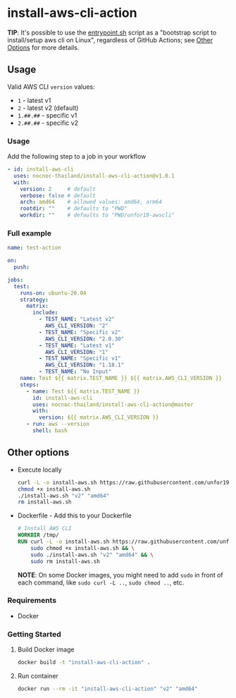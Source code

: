 # install-aws-cli-action

**TIP**: It's possible to use the [entrypoint.sh](https://github.com/unfor19/install-aws-cli-action/blob/master/entrypoint.sh) script as a "bootstrap script to install/setup aws cli on Linux", regardless of GitHub Actions; see [Other Options](https://github.com/unfor19/install-aws-cli-action#other-options) for more details.

## Usage

Valid AWS CLI `version` values:

- `1` - latest v1
- `2` - latest v2 (default)
- `1.##.##` - specific v1
- `2.##.##` - specific v2

### Usage

Add the following step to a job in your workflow

```yaml
- id: install-aws-cli
  uses: nocnoc-thailand/install-aws-cli-action@v1.0.1
  with:
    version: 2     # default
    verbose: false # default
    arch: amd64    # allowed values: amd64, arm64
    rootdir: ""    # defaults to "PWD"
    workdir: ""    # defaults to "PWD/unfor19-awscli"
```

### Full example

```yaml
name: test-action

on:
  push:

jobs:
  test:
    runs-on: ubuntu-20.04
    strategy:
      matrix:
        include:
          - TEST_NAME: "Latest v2"
            AWS_CLI_VERSION: "2"
          - TEST_NAME: "Specific v2"
            AWS_CLI_VERSION: "2.0.30"
          - TEST_NAME: "Latest v1"
            AWS_CLI_VERSION: "1"
          - TEST_NAME: "Specific v1"
            AWS_CLI_VERSION: "1.18.1"
          - TEST_NAME: "No Input"
    name: Test ${{ matrix.TEST_NAME }} ${{ matrix.AWS_CLI_VERSION }}
    steps:
      - name: Test ${{ matrix.TEST_NAME }}
        id: install-aws-cli
        uses: nocnoc-thailand/install-aws-cli-action@master
        with:
          version: ${{ matrix.AWS_CLI_VERSION }}
      - run: aws --version
        shell: bash
```

## Other options

- Execute locally
  ```bash
  curl -L -o install-aws.sh https://raw.githubusercontent.com/unfor19/install-aws-cli-action/master/entrypoint.sh && \
  chmod +x install-aws.sh
  ./install-aws.sh "v2" "amd64"
  rm install-aws.sh  
  ```
- Dockerfile - Add this to your Dockerfile
  ```dockerfile
  # Install AWS CLI
  WORKDIR /tmp/
  RUN curl -L -o install-aws.sh https://raw.githubusercontent.com/unfor19/install-aws-cli-action/master/entrypoint.sh && \
      sudo chmod +x install-aws.sh && \
      sudo ./install-aws.sh "v2" "amd64" && \
      sudo rm install-aws.sh
  ```
  **NOTE**: On some Docker images, you might need to add `sudo` in front of each command, like `sudo curl -L ..`, `sudo chmod ..`, etc.

### Requirements

- Docker

### Getting Started

1. Build Docker image
   ```bash
   docker build -t "install-aws-cli-action" .
   ```
1. Run container
   ```bash
   docker run --rm -it "install-aws-cli-action" "v2" "amd64"
   ```